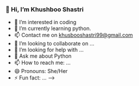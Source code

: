 ### 👋 Hi, I’m Khushboo Shastri

- 👀 I’m interested in coding
- 🌱 I’m currently learning python. 
- 📫 Contact me on khusbooshastri99@gmail.com
- 👯 I’m looking to collaborate on ...
- 🤔 I’m looking for help with ...
- 💬 Ask me about Python
- 📫 How to reach me: ...
- 😄 Pronouns: She/Her
- ⚡ Fun fact: ...
-->
